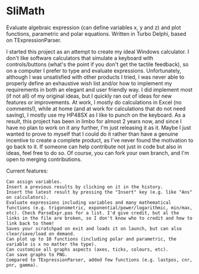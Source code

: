 # SliMath
Evaluate algebraic expression (can define variables x, y and z) and plot functions, parametric and polar equations. Written in Turbo Delphi, based on TExpressionParser.

I started this project as an attempt to create my ideal Windows calculator. I don't like software calculators that simulate a keyboard with controls/buttons (what's the point if you don't get the tactile feedback), so on a computer I prefer to type and evaluate expressions.
Unfortunately, although I was unsatisfied with other products I tried, I was never able to properly define an exhaustive wish list and/or how to implement my requirements in both an elegant and user friendly way. I did implement most (if not all) of my original ideas, but I quickly ran out of ideas for new features or improvements.
At work, I mostly do calculations in Excel (no comments!), while at home (and at work for calculations that do not need saving), I mostly use my HP48SX as I like to punch on the keyboard.
As a result, this project has been in limbo for almost 2 years now, and since I have no plan to work on it any further, I'm just releasing it as it. Maybe I just wanted to prove to myself that I could do it rather than have a genuine incentive to create a complete product, as I've never found the motivation to go back to it.
If someone can help contribute not just in code but also in ideas, feel free to do so. Of course, you can fork your own branch, and I'm open to merging contributions.

Current features:

    Can assign variables.
    Insert a previous results by clicking on it in the history.
    Insert the latest result by pressing the "Insert" key (e.g. like "Ans" on calculators).
    Evaluate expressions including variables and many mathematical functions (e.g. trigonometric, exponential/power/logarithmic, min/max, etc). Check ParseExpr.pas for a list. I'd give credit, but al the links in the file are broken, so I don't know who to credit and how to link back to them!
    Saves your scratchpad on exit and loads it on launch, but can also clear/save/load on demand.
    Can plot up to 10 functions (including polar and parametric, the variable is x no matter the type).
    Can customise all graphs aspects (axes, ticks, colours, etc).
    Can save graphs to PNG.
    Compared to TExpressionParser, added few functions (e.g. lastpos, cnr, pnr, gamma).
